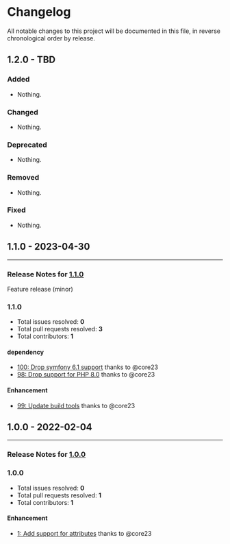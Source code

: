 # Changelog

All notable changes to this project will be documented in this file, in reverse chronological order by release.

## 1.2.0 - TBD

### Added

- Nothing.

### Changed

- Nothing.

### Deprecated

- Nothing.

### Removed

- Nothing.

### Fixed

- Nothing.

## 1.1.0 - 2023-04-30


-----

### Release Notes for [1.1.0](https://github.com/nucleos/SonataAutoConfigureBundle/milestone/3)

Feature release (minor)

### 1.1.0

- Total issues resolved: **0**
- Total pull requests resolved: **3**
- Total contributors: **1**

#### dependency

 - [100: Drop symfony 6.1 support](https://github.com/nucleos/SonataAutoConfigureBundle/pull/100) thanks to @core23
 - [98: Drop support for PHP 8.0](https://github.com/nucleos/SonataAutoConfigureBundle/pull/98) thanks to @core23

#### Enhancement

 - [99: Update build tools](https://github.com/nucleos/SonataAutoConfigureBundle/pull/99) thanks to @core23

## 1.0.0 - 2022-02-04


-----

### Release Notes for [1.0.0](https://github.com/nucleos/SonataAutoConfigureBundle/milestone/1)



### 1.0.0

- Total issues resolved: **0**
- Total pull requests resolved: **1**
- Total contributors: **1**

#### Enhancement

 - [1: Add support for attributes](https://github.com/nucleos/SonataAutoConfigureBundle/pull/1) thanks to @core23

